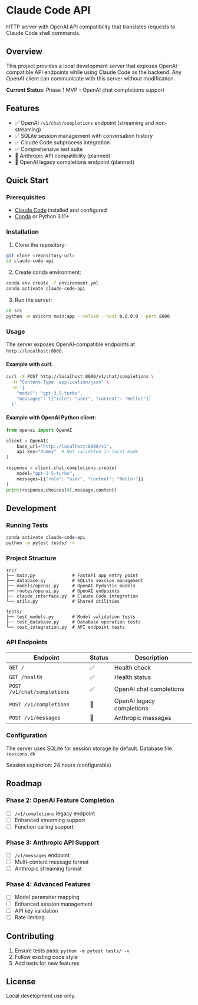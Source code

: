 # Claude Code API

HTTP server with OpenAI API compatibility that translates requests to Claude Code shell commands.

## Overview

This project provides a local development server that exposes OpenAI-compatible API endpoints while using Claude Code as the backend. Any OpenAI client can communicate with this server without modification.

**Current Status**: Phase 1 MVP - OpenAI chat completions support

## Features

- ✅ OpenAI `/v1/chat/completions` endpoint (streaming and non-streaming)
- ✅ SQLite session management with conversation history
- ✅ Claude Code subprocess integration  
- ✅ Comprehensive test suite
- 🚧 Anthropic API compatibility (planned)
- 🚧 OpenAI legacy completions endpoint (planned)

## Quick Start

### Prerequisites

- [Claude Code](https://claude.ai/code) installed and configured
- [Conda](https://docs.conda.io/en/latest/) or Python 3.11+

### Installation

1. Clone the repository:
```bash
git clone <repository-url>
cd claude-code-api
```

2. Create conda environment:
```bash
conda env create -f environment.yml
conda activate claude-code-api
```

3. Run the server:
```bash
cd src
python -m uvicorn main:app --reload --host 0.0.0.0 --port 8000
```

### Usage

The server exposes OpenAI-compatible endpoints at `http://localhost:8000`.

#### Example with curl:
```bash
curl -X POST http://localhost:8000/v1/chat/completions \
  -H "Content-Type: application/json" \
  -d '{
    "model": "gpt-3.5-turbo",
    "messages": [{"role": "user", "content": "Hello!"}]
  }'
```

#### Example with OpenAI Python client:
```python
from openai import OpenAI

client = OpenAI(
    base_url="http://localhost:8000/v1",
    api_key="dummy"  # Not validated in local mode
)

response = client.chat.completions.create(
    model="gpt-3.5-turbo",
    messages=[{"role": "user", "content": "Hello!"}]
)
print(response.choices[0].message.content)
```

## Development

### Running Tests
```bash
conda activate claude-code-api
python -m pytest tests/ -v
```

### Project Structure
```
src/
├── main.py              # FastAPI app entry point
├── database.py          # SQLite session management  
├── models/openai.py     # OpenAI Pydantic models
├── routes/openai.py     # OpenAI endpoints
├── claude_interface.py  # Claude Code integration
└── utils.py             # Shared utilities

tests/
├── test_models.py       # Model validation tests
├── test_database.py     # Database operation tests
└── test_integration.py  # API endpoint tests
```

### API Endpoints

| Endpoint | Status | Description |
|----------|---------|-------------|
| `GET /` | ✅ | Health check |
| `GET /health` | ✅ | Health status |
| `POST /v1/chat/completions` | ✅ | OpenAI chat completions |
| `POST /v1/completions` | 🚧 | OpenAI legacy completions |
| `POST /v1/messages` | 🚧 | Anthropic messages |

### Configuration

The server uses SQLite for session storage by default. Database file: `sessions.db`

Session expiration: 24 hours (configurable)

## Roadmap

### Phase 2: OpenAI Feature Completion
- [ ] `/v1/completions` legacy endpoint
- [ ] Enhanced streaming support
- [ ] Function calling support

### Phase 3: Anthropic API Support  
- [ ] `/v1/messages` endpoint
- [ ] Multi-content message format
- [ ] Anthropic streaming format

### Phase 4: Advanced Features
- [ ] Model parameter mapping
- [ ] Enhanced session management
- [ ] API key validation
- [ ] Rate limiting

## Contributing

1. Ensure tests pass: `python -m pytest tests/ -v`
2. Follow existing code style
3. Add tests for new features

## License

Local development use only.
